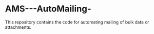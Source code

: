 # AMS---AutoMailing-

This repository contains the code for automating mailing of bulk data or attachments.
